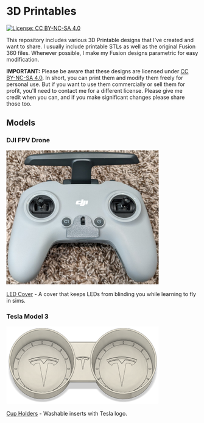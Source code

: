 # 3D Printables
[![License: CC BY-NC-SA 4.0](https://img.shields.io/badge/License-CC%20BY--NC--SA%204.0-lightgrey.svg)](https://creativecommons.org/licenses/by-nc-sa/4.0/)

This repository includes various 3D Printable designs that I've created and want to share. I usually include printable STLs as well as the original Fusion 360 files. Whenever possible, I make my Fusion designs parametric for easy modification.

**IMPORTANT:** Please be aware that these designs are licensed under [CC BY-NC-SA 4.0](https://creativecommons.org/licenses/by-nc-sa/4.0/). In short, you can print them and modify them freely for personal use. But if you want to use them commercially or sell them for profit, you'll need to contact me for a different license. Please give me credit when you can, and if you make significant changes please share those too.

## Models

### DJI FPV Drone

[<img src="DJI/FPV/LEDCover/Media/Cover.jpg" width=400>](DJI/FPV/LEDCover)

[LED Cover](DJI/FPV/LEDCover) - A cover that keeps LEDs from blinding you while learning to fly in sims.


### Tesla Model 3

[<img src="Tesla/Model3/CupHolders/Media/Thumb.png" width=400>](Tesla/Model3/CupHolders)

[Cup Holders](Tesla/Model3/CupHolders) - Washable inserts with Tesla logo.